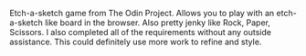 Etch-a-sketch game from The Odin Project. Allows you to play with an etch-a-sketch like board in the browser. Also pretty jenky like Rock, Paper, Scissors. I also completed all of the requirements without any outside assistance. This could definitely use more work to refine and style.